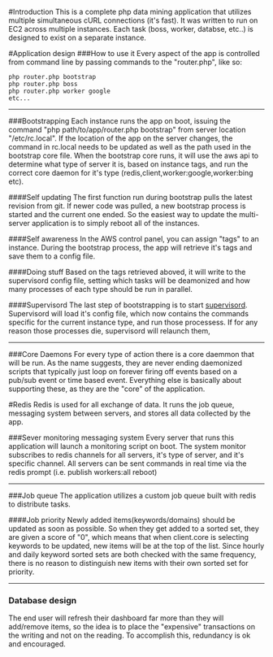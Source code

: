#Introduction
This is a complete php data mining application that utilizes multiple simultaneous cURL connections (it's fast). It was written to run on EC2 across multiple instances. Each task (boss, worker, databse, etc..) is designed to exist on a separate instance.

#Application design
###How to use it
Every aspect of the app is controlled from command line by passing commands to the "router.php", like so:

 ````
 php router.php bootstrap
 php router.php boss
 php router.php worker google
 etc...
 ````
---------------------------------------

###Bootstrapping
 Each instance runs the app on boot, issuing the command "php path/to/app/router.php bootstrap" from server location "/etc/rc.local". If the location of the app on the server changes, the command in rc.local needs to be updated as well as the path used in the bootstrap core file. When the bootstrap core runs, it will use the aws api to determine what type of server it is, based on instance tags, and run the correct core daemon for it's type (redis,client,worker:google,worker:bing etc).

####Self updating
The first function run during bootstrap pulls the latest revision from git. If newer code was pulled, a new bootstrap process is started and the current one ended. So the easiest way to update the multi-server application is to simply reboot all of the instances.

####Self awareness
In the AWS control panel, you can assign "tags" to an instance. During the bootstrap process, the app will retrieve it's tags and save them to a config file.

####Doing stuff
Based on the tags retrieved aboved, it will write to the supervisord config file, setting which tasks will be deamonized and how many processes of each type should be run in parallel.

####Supervisord
The last step of bootstrapping is to start [supervisord](http://supervisord.org/). Supervisord will load it's config file, which now contains the commands specific for the current instance type, and run those processess.  If for any reason those processes die, supervisord will relaunch them,

---------------------------------------
###Core Daemons
For every type of action there is a core daemmon that will be run. As the name suggests, they are never ending daemonized scripts that typically just loop on forever firing off events based on a pub/sub event or time based event. Everything else is basically about supporting these, as they are the "core" of the application.

#Redis
Redis is used for all exchange of data. It runs the job queue, messaging system between servers, and stores all data collected by the app.

###Sever monitoring messaging system
Every server that runs this application will launch a monitoring script on boot.  The system monitor subscribes to redis channels for all servers, it's type of server, and it's specific channel. All servers can be sent commands in real time via the redis prompt (i.e. publish workers:all reboot)

---------------------------------------
###Job queue 
The application utilizes a custom job queue built with redis to distribute tasks.

####Job priority
Newly added items(keywords/domains) should be updated as soon as possible. So when they get added to a sorted set, they are given a score of "0", which means that when client.core is selecting keywords to be updated, new items will be at the top of the list. Since hourly and daily keyword sorted sets are both checked with the same frequency, there is no reason to distinguish new items with their own sorted set for priority.

---------------------------------------
### Database design
The end user will refresh their dashboard far more than they will add/remove items, so the idea is to place the "expensive" transactions on the writing and not on the reading. To accomplish this, redundancy is ok and encouraged.

